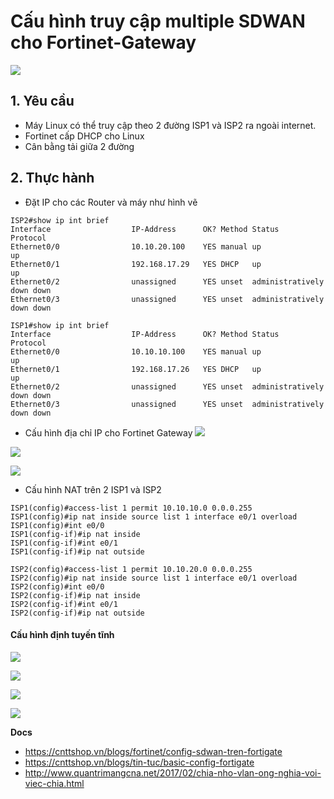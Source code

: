 # Cấu hình truy cập multiple SDWAN cho Fortinet-Gateway
![](https://i.ibb.co/WzdV7vJ/Screenshot-from-2020-12-29-11-29-41.png)

## 1. Yêu cầu
- Máy Linux có thể truy cập theo 2 đường ISP1 và ISP2 ra ngoài internet.
- Fortinet cấp DHCP cho Linux
- Cân bằng tải giữa 2 đường

## 2. Thực hành
- Đặt IP cho các Router và máy như hình vẽ

```
ISP2#show ip int brief
Interface                  IP-Address      OK? Method Status                Protocol
Ethernet0/0                10.10.20.100    YES manual up                    up      
Ethernet0/1                192.168.17.29   YES DHCP   up                    up      
Ethernet0/2                unassigned      YES unset  administratively down down    
Ethernet0/3                unassigned      YES unset  administratively down down    
```

```
ISP1#show ip int brief 
Interface                  IP-Address      OK? Method Status                Protocol
Ethernet0/0                10.10.10.100    YES manual up                    up      
Ethernet0/1                192.168.17.26   YES DHCP   up                    up      
Ethernet0/2                unassigned      YES unset  administratively down down    
Ethernet0/3                unassigned      YES unset  administratively down down    
```

- Cấu hình địa chỉ IP cho Fortinet Gateway 
![](https://i.ibb.co/Y3ysSwQ/Screenshot-from-2020-12-29-11-40-31.png)

![](https://i.ibb.co/xgn5m98/Screenshot-from-2020-12-29-11-42-47.png)

![](https://i.ibb.co/YNM9Hqc/Screenshot-from-2020-12-29-11-43-43.png)

- Cấu hình NAT trên 2 ISP1 và ISP2

```
ISP1(config)#access-list 1 permit 10.10.10.0 0.0.0.255 
ISP1(config)#ip nat inside source list 1 interface e0/1 overload 
ISP1(config)#int e0/0
ISP1(config-if)#ip nat inside 
ISP1(config-if)#int e0/1
ISP1(config-if)#ip nat outside 
```

```
ISP2(config)#access-list 1 permit 10.10.20.0 0.0.0.255
ISP2(config)#ip nat inside source list 1 interface e0/1 overload 
ISP2(config)#int e0/0
ISP2(config-if)#ip nat inside 
ISP2(config-if)#int e0/1
ISP2(config-if)#ip nat outside 
```

#### Cấu hình định tuyến tĩnh
![](https://cnttshop.vn/storage/bai%20viet/Fortinet/basic%20config/cau%20hinh%20static%20route-min.png)

![](https://i.ibb.co/hfyVMV3/Screenshot-from-2020-12-29-11-50-27.png)

![](https://i.ibb.co/NW5wV0b/Screenshot-from-2020-12-29-11-48-56.png)

![](https://i.ibb.co/7Nr9yF2/Screenshot-from-2020-12-29-11-58-15.png)

__Docs__
- https://cnttshop.vn/blogs/fortinet/config-sdwan-tren-fortigate
- https://cnttshop.vn/blogs/tin-tuc/basic-config-fortigate
- http://www.quantrimangcna.net/2017/02/chia-nho-vlan-ong-nghia-voi-viec-chia.html